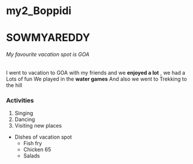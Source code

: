 # my2_Boppidi

# SOWMYAREDDY
###### My favourite vacation spot is GOA
I went to vacation to GOA with my friends and we **enjoyed a lot** , we had a Lots of fun
We played in the **water games** 
And also we went to Trekking to the hill<br>

### Activities
1. Singing
2. Dancing
3. Visiting new places
* Dishes of vacation spot
    * Fish fry    
    * Chicken 65    
    * Salads